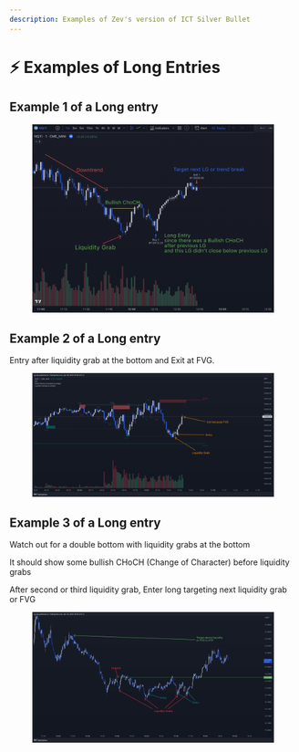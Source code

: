 ```yaml
---
description: Examples of Zev's version of ICT Silver Bullet
---
```


# ⚡ Examples of Long Entries

## Example 1 of a Long entry

<figure><img src="../../.gitbook/assets/image (16).png" alt=""><figcaption></figcaption></figure>

## Example 2 of a Long entry

Entry after liquidity grab at the bottom and Exit at FVG.

<figure><img src="../../.gitbook/assets/image (2) (1) (1).png" alt=""><figcaption></figcaption></figure>

## Example 3 of a Long entry

Watch out for a double bottom with liquidity grabs at the bottom

It should show some bullish CHoCH (Change of Character) before liquidity grabs

After second or third liquidity grab, Enter long targeting next liquidity grab or FVG

<figure><img src="../../.gitbook/assets/image (11) (1) (1) (1).png" alt=""><figcaption></figcaption></figure>

